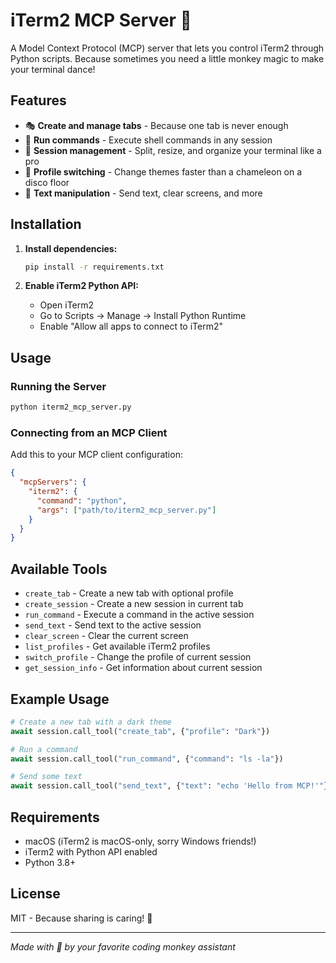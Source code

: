 # iTerm2 MCP Server 🐒

A Model Context Protocol (MCP) server that lets you control iTerm2 through Python scripts. Because sometimes you need a little monkey magic to make your terminal dance!

## Features

- 🎭 **Create and manage tabs** - Because one tab is never enough
- 🎪 **Run commands** - Execute shell commands in any session
- 🎨 **Session management** - Split, resize, and organize your terminal like a pro
- 🎯 **Profile switching** - Change themes faster than a chameleon on a disco floor
- 📝 **Text manipulation** - Send text, clear screens, and more

## Installation

1. **Install dependencies:**
   ```bash
   pip install -r requirements.txt
   ```

2. **Enable iTerm2 Python API:**
   - Open iTerm2
   - Go to Scripts → Manage → Install Python Runtime
   - Enable "Allow all apps to connect to iTerm2"

## Usage

### Running the Server

```bash
python iterm2_mcp_server.py
```

### Connecting from an MCP Client

Add this to your MCP client configuration:

```json
{
  "mcpServers": {
    "iterm2": {
      "command": "python",
      "args": ["path/to/iterm2_mcp_server.py"]
    }
  }
}
```

## Available Tools

- `create_tab` - Create a new tab with optional profile
- `create_session` - Create a new session in current tab
- `run_command` - Execute a command in the active session
- `send_text` - Send text to the active session
- `clear_screen` - Clear the current screen
- `list_profiles` - Get available iTerm2 profiles
- `switch_profile` - Change the profile of current session
- `get_session_info` - Get information about current session

## Example Usage

```python
# Create a new tab with a dark theme
await session.call_tool("create_tab", {"profile": "Dark"})

# Run a command
await session.call_tool("run_command", {"command": "ls -la"})

# Send some text
await session.call_tool("send_text", {"text": "echo 'Hello from MCP!'"})
```

## Requirements

- macOS (iTerm2 is macOS-only, sorry Windows friends!)
- iTerm2 with Python API enabled
- Python 3.8+

## License

MIT - Because sharing is caring! 🐒

---

*Made with 🐒 by your favorite coding monkey assistant* 